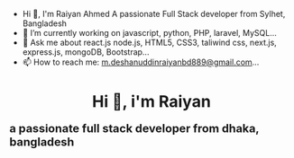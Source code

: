 - Hi 👋, I'm Raiyan Ahmed
A passionate Full Stack developer from Sylhet, Bangladesh
- 🔭 I’m currently working on javascript, python, PHP, laravel, MySQL...
- 💬 Ask me about react.js node.js, HTML5, CSS3, taliwind css, next.js, express.js, mongoDB, Bootstrap...
- 📫 How to reach me: m.deshanuddinraiyanbd889@gmail.com...
<h1 style="text-align: center;">Hi 👋, i'm Raiyan</h1>
<b style="text-align: center; font-size:20px;">a passionate full stack developer from dhaka, bangladesh</b>
